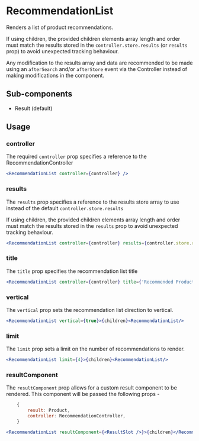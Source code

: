 # RecommendationList

Renders a list of product recommendations.

If using children, the provided children elements array length and order must match the results stored in the `controller.store.results` (or `results` prop) to avoid unexpected tracking behaviour.

Any modification to the results array and data are recommended to be made using an `afterSearch` and/or `afterStore` event via the Controller instead of making modifications in the component.


## Sub-components
- Result (default)

## Usage

### controller
The required `controller` prop specifies a reference to the RecommendationController

```jsx
<RecommendationList controller={controller} />
```

### results
The `results` prop specifies a reference to the results store array to use instead of the default `controller.store.results`

If using children, the provided children elements array length and order must match the results stored in the `results` prop to avoid unexpected tracking behaviour.

```jsx
<RecommendationList controller={controller} results={controller.store.results} />
```

### title
The `title` prop specifies the recommendation list  title

```jsx
<RecommendationList controller={controller} title={'Recommended Products'} />
```

### vertical
The `vertical` prop sets the recommendation list direction to vertical.

```jsx
<RecommendationList vertical={true}>{children}<RecommendationList/>
```

### limit
The `limit` prop sets a limit on the number of recommendations to render.

```jsx
<RecommendationList limit={4}>{children}<RecommendationList/>
```

### resultComponent
The `resultComponent` prop allows for a custom result component to be rendered. This component will be passed the following props -

```jsx
	{ 
		result: Product, 
		controller: RecommendationController, 
	}
```

```jsx
<RecommendationList resultComponent={<ResultSlot />}>{children}</RecommendationList>
```